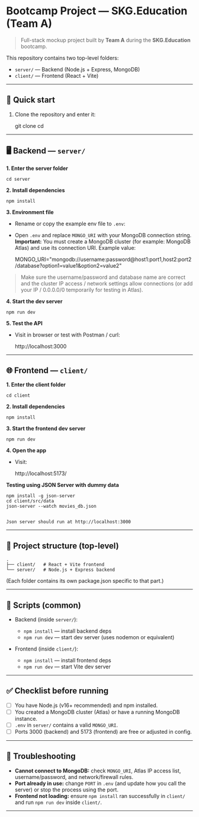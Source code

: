 # Bootcamp Project — SKG.Education (Team A)

> Full-stack mockup project built by **Team A** during the **SKG.Education** bootcamp.

This repository contains two top-level folders:

- `server/` — Backend (Node.js + Express, MongoDB)
- `client/` — Frontend (React + Vite)

---

## 🚀 Quick start

1. Clone the repository and enter it:

   git clone <repository-url>
   cd <repository-name>

---

## 🖥 Backend — `server/`

**1. Enter the server folder**

    cd server

**2. Install dependencies**

    npm install

**3. Environment file**

- Rename or copy the example env file to `.env`:

- Open `.env` and replace `MONGO_URI` with your MongoDB connection string.  
  **Important:** You must create a MongoDB cluster (for example: MongoDB Atlas) and use its connection URI. Example value:

  MONGO_URI="mongodb://username:password@host1:port1,host2:port2/database?option1=value1&option2=value2"

> Make sure the username/password and database name are correct and the cluster IP access / network settings allow connections (or add your IP / 0.0.0.0/0 temporarily for testing in Atlas).

**4. Start the dev server**

    npm run dev

**5. Test the API**

- Visit in browser or test with Postman / curl:

  http://localhost:3000

---

## 🌐 Frontend — `client/`

**1. Enter the client folder**

    cd client

**2. Install dependencies**

    npm install

**3. Start the frontend dev server**

    npm run dev

**4. Open the app**

- Visit:

  http://localhost:5173/

**Testing using JSON Server with dummy data**

    npm install -g json-server
    cd client/src/data
    json-server --watch movies_db.json


    Json server should run at http://localhost:3000

---

## 📂 Project structure (top-level)

    .
    ├── client/   # React + Vite frontend
    └── server/   # Node.js + Express backend

(Each folder contains its own package.json specific to that part.)

---

## 🔧 Scripts (common)

- Backend (inside `server/`):

  - `npm install` — install backend deps
  - `npm run dev` — start dev server (uses nodemon or equivalent)

- Frontend (inside `client/`):
  - `npm install` — install frontend deps
  - `npm run dev` — start Vite dev server

---

## ✅ Checklist before running

- [ ] You have Node.js (v16+ recommended) and npm installed.
- [ ] You created a MongoDB cluster (Atlas) or have a running MongoDB instance.
- [ ] `.env` in `server/` contains a valid `MONGO_URI`.
- [ ] Ports 3000 (backend) and 5173 (frontend) are free or adjusted in config.

---

## 🐞 Troubleshooting

- **Cannot connect to MongoDB:** check `MONGO_URI`, Atlas IP access list, username/password, and network/firewall rules.
- **Port already in use:** change `PORT` in `.env` (and update how you call the server) or stop the process using the port.
- **Frontend not loading:** ensure `npm install` ran successfully in `client/` and run `npm run dev` inside `client/`.

---
